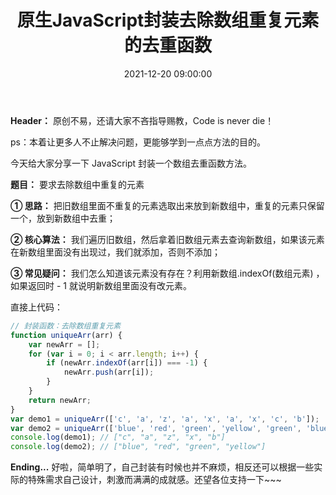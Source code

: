 ﻿---
title: 原生JavaScript封装去除数组重复元素的去重函数
type: 'tags'
tags: ['JavaScript', 'Vue', 'Web']
categories: ['Web']
date: 2021-12-20 09:00:00
---

**Header：** 原创不易，还请大家不吝指导赐教，Code is never die！

ps：本着让更多人不止解决问题，更能够学到一点点方法的目的。

今天给大家分享一下 JavaScript 封装一个数组去重函数方法。

**题目：** 要求去除数组中重复的元素

**① 思路：** 把旧数组里面不重复的元素选取出来放到新数组中，重复的元素只保留一个，放到新数组中去重；

**② 核心算法：** 我们遍历旧数组，然后拿着旧数组元素去查询新数组，如果该元素在新数组里面没有出现过，我们就添加，否则不添加；

**③ 常见疑问：** 我们怎么知道该元素没有存在？利用新数组.indexOf(数组元素) ，如果返回时 - 1 就说明新数组里面没有改元素。

直接上代码：

```javascript
// 封装函数：去除数组重复元素
function uniqueArr(arr) {
	var newArr = [];
	for (var i = 0; i < arr.length; i++) {
		if (newArr.indexOf(arr[i]) === -1) {
			newArr.push(arr[i]);
		}
	}
	return newArr;
}
var demo1 = uniqueArr(['c', 'a', 'z', 'a', 'x', 'a', 'x', 'c', 'b']);
var demo2 = uniqueArr(['blue', 'red', 'green', 'yellow', 'green', 'blue']);
console.log(demo1); // ["c", "a", "z", "x", "b"]
console.log(demo2); // ["blue", "red", "green", "yellow"]
```

**Ending...**
好啦，简单明了，自己封装有时候也并不麻烦，相反还可以根据一些实际的特殊需求自己设计，刺激而满满的成就感。还望各位支持一下~~~
